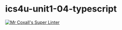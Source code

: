 # ics4u-unit1-04-typescript

[![Mr Coxall's Super Linter](https://github.com/noah-mccaskill/ics4u-unit1-04-typescript/workflows/Mr%20Coxall's%20Super%20Linter/badge.svg)](https://github.com/noah-mccaskill/ics4u-unit1-04-typescript/actions/)

